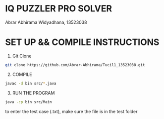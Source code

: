 # IQ PUZZLER PRO SOLVER
Abrar Abhirama Widyadhana, 13523038


# SET UP && COMPILE INSTRUCTIONS

1. Git Clone
```bash
git clone https://github.com/Abrar-Abhirama/Tucil1_13523038.git
```
2. COMPILE
```bash
javac -d bin src/*.java
```
3. RUN THE PROGRAM
```bash
java -cp bin src/Main
```
to enter the test case (.txt), make sure the file is in the test folder
